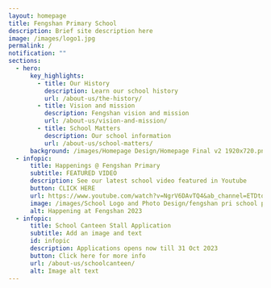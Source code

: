 ```yaml
---
layout: homepage
title: Fengshan Primary School
description: Brief site description here
image: /images/logo1.jpg
permalink: /
notification: ""
sections:
  - hero:
      key_highlights:
        - title: Our History
          description: Learn our school history
          url: /about-us/the-history/
        - title: Vision and mission
          description: Fengshan vision and mission
          url: /about-us/vision-and-mission/
        - title: School Matters
          description: Our school information
          url: /about-us/school-matters/
      background: /images/Homepage Design/Homepage Final v2 1920x720.png
  - infopic:
      title: Happenings @ Fengshan Primary
      subtitle: FEATURED VIDEO
      description: See our latest school video featured in Youtube
      button: CLICK HERE
      url: https://www.youtube.com/watch?v=NgrV6DAvTQ4&ab_channel=ETDtogo
      image: /images/School Logo and Photo Design/fengshan pri school pic.png
      alt: Happening at Fengshan 2023
  - infopic:
      title: School Canteen Stall Application
      subtitle: Add an image and text
      id: infopic
      description: Applications opens now till 31 Oct 2023
      button: Click here for more info
      url: /about-us/schoolcanteen/
      alt: Image alt text
---
```

